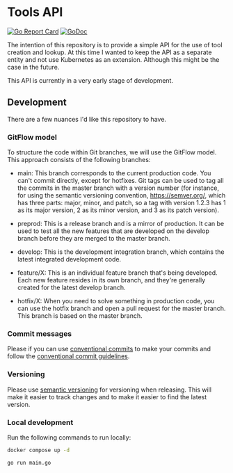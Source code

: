 # Tools API

[![Go Report Card](https://goreportcard.com/badge/github.com/jasonbirchall/tools-api-poc)](https://goreportcard.com/report/github.com/jasonbirchall/tools-api-poc)
[![GoDoc](https://godoc.org/github.com/luraproject/lura?status.svg)](https://godoc.org/github.com/jasonbirchall/tools-api-poc)

The intention of this repository is to provide a simple API for the use of tool creation and lookup. At this time I wanted to keep the API as a separate entity and not use Kubernetes as an extension. Although this might be the case in the future.

This API is currently in a very early stage of development.

## Development

There are a few nuances I'd like this repository to have.

### GitFlow model

To structure the code within Git branches, we will use the GitFlow model. This approach consists of the following branches:

- main: This branch corresponds to the current production code. You can't commit directly, except for hotfixes. Git tags can be used to tag all the commits in the master branch with a version number (for instance, for using the semantic versioning convention, https://semver.org/, which has three parts: major, minor, and patch, so a tag with version 1.2.3 has 1 as its major version, 2 as its minor version, and 3 as its patch version).

- preprod: This is a release branch and is a mirror of production. It can be used to test all the new features that are developed on the develop branch before they are merged to the master branch.

- develop: This is the development integration branch, which contains the latest integrated development code.

- feature/X: This is an individual feature branch that's being developed. Each new feature resides in its own branch, and they're generally created for the latest develop branch.

- hotfix/X: When you need to solve something in production code, you can use the hotfix branch and open a pull request for the master branch. This branch is based on the master branch.

### Commit messages

Please if you can use [conventional commits](https://conventionalcommits.org/) to make your commits and follow the [conventional commit guidelines](https://conventionalcommits.org/en/v1.0.0/guidelines.html).

### Versioning

Please use [semantic versioning](https://semver.org/) for versioning when releasing. This will make it easier to track changes and to make it easier to find the latest version.

### Local development

Run the following commands to run locally:

```bash
docker compose up -d

go run main.go
```